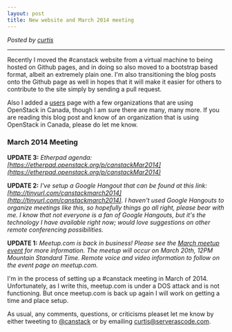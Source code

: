 ```yaml
---
layout: post
title: New website and March 2014 meeting
---
```

*Posted by [curtis](http://serverascode.com)*

*****

Recently I moved the #canstack website from a virtual machine to being hosted on Github pages, and in doing so also moved to a bootstrap based format, albeit an extremely plain one. I'm also transitioning the blog posts onto the Github page as well in hopes that it will make it easier for others to contribute to the site simply by sending a pull request.

Also I added a [users](http://canstack.ca/users) page with a few organizations that are using OpenStack in Canada, though I am sure there are many, many more. If you are reading this blog post and know of an organization that is using OpenStack in Canada, please do let me know.

### March 2014 Meeting

**UPDATE 3:** *Etherpad agenda: [https://etherpad.openstack.org/p/canstackMar2014](https://etherpad.openstack.org/p/canstackMar2014)*

**UPDATE 2:** *I've setup a Google Hangout that can be found at this link: [http://tinyurl.com/canstackmarch2014](http://tinyurl.com/canstackmarch2014). I haven't used Google Hangouts to organize meetings like this, so hopefully things go all right, please bear with me. I know that not everyone is a fan of Google Hangouts, but it's the technology I have available right now; would love suggestions on other remote conferencing possibilities.*

**UPDATE 1:** *Meetup.com is back in business! Please see the [March meetup event](http://www.meetup.com/Canadian-OpenStack-Users-Group/events/169186662/) for more information. The meetup will occur on March 20th, 12PM Mountain Standard Time. Remote voice and video information to follow on the event page on meetup.com.*

I'm in the process of setting up a #canstack meeting in March of 2014. Unfortunately, as I write this, meetup.com is under a DOS attack and is not functioning. But once meetup.com is back up again I will work on getting a time and place setup. 

As usual, any comments, questions, or criticisms pleaset let me know by either tweeting to [@canstack](https://twitter.com/canstack) or by emailing curtis@serverascode.com.

